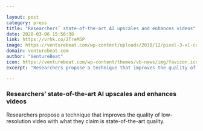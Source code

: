 ```yaml
---

layout: post
category: press
title: "Researchers’ state-of-the-art AI upscales and enhances videos"
date: 2020-03-06 15:56:38
link: https://vrhk.co/2TreM5P
image: https://venturebeat.com/wp-content/uploads/2018/12/pixel-3-xl-camera-back-e1583509636873.jpg?w=1200&strip=all
domain: venturebeat.com
author: "VentureBeat"
icon: https://venturebeat.com/wp-content/themes/vb-news/img/favicon.ico
excerpt: "Researchers propose a technique that improves the quality of low-resolution video with what they claim is state-of-the-art quality."

---
```


### Researchers’ state-of-the-art AI upscales and enhances videos

Researchers propose a technique that improves the quality of low-resolution video with what they claim is state-of-the-art quality.